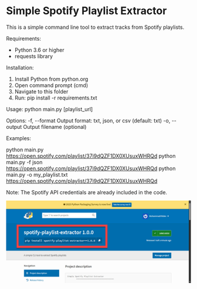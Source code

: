 Simple Spotify Playlist Extractor
==================================

This is a simple command line tool to extract tracks from Spotify playlists.

Requirements:
- Python 3.6 or higher
- requests library

Installation:
1. Install Python from python.org
2. Open command prompt (cmd)
3. Navigate to this folder
4. Run: pip install -r requirements.txt

Usage:
python main.py [playlist_url]

Options:
-f, --format    Output format: txt, json, or csv (default: txt)
-o, --output    Output filename (optional)

Examples:

python main.py https://open.spotify.com/playlist/37i9dQZF1DX0XUsuxWHRQd
python main.py -f json https://open.spotify.com/playlist/37i9dQZF1DX0XUsuxWHRQd
python main.py -o my_playlist.txt https://open.spotify.com/playlist/37i9dQZF1DX0XUsuxWHRQd

Note: The Spotify API credentials are already included in the code.






<p align="center">
  <img src="https://github.com/MohammadHNdev/Spotify-Playlist-Extractor/blob/main/screen.jpg" width="600">
</p>

